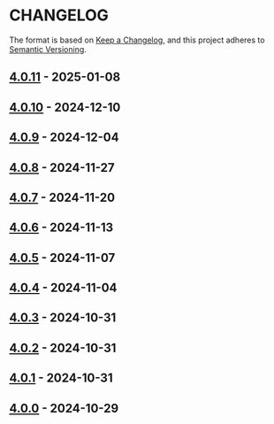 # CHANGELOG
The format is based on [Keep a Changelog](https://keepachangelog.com/), and this project adheres to [Semantic Versioning](https://semver.org/).

## [4.0.11] - 2025-01-08

## [4.0.10] - 2024-12-10

## [4.0.9] - 2024-12-04

## [4.0.8] - 2024-11-27

## [4.0.7] - 2024-11-20

## [4.0.6] - 2024-11-13

## [4.0.5] - 2024-11-07

## [4.0.4] - 2024-11-04

## [4.0.3] - 2024-10-31

## [4.0.2] - 2024-10-31

## [4.0.1] - 2024-10-31

## [4.0.0] - 2024-10-29

[4.0.11]: https://gitlab.gpf-tech.ign.fr/geoplateforme/geocodage/geocodeur/-/compare/v4.0.10...v4.0.11
[4.0.10]: https://gitlab.gpf-tech.ign.fr/geoplateforme/geocodage/geocodeur/-/compare/v4.0.9...v4.0.10
[4.0.9]: https://gitlab.gpf-tech.ign.fr/geoplateforme/geocodage/geocodeur/-/compare/v4.0.8...v4.0.9
[4.0.8]: https://gitlab.gpf-tech.ign.fr/geoplateforme/geocodage/geocodeur/-/compare/v4.0.7...v4.0.8
[4.0.7]: https://gitlab.gpf-tech.ign.fr/geoplateforme/geocodage/geocodeur/-/compare/v4.0.6...v4.0.7
[4.0.6]: https://gitlab.gpf-tech.ign.fr/geoplateforme/geocodage/geocodeur/-/compare/v4.0.5...v4.0.6
[4.0.5]: https://gitlab.gpf-tech.ign.fr/geoplateforme/geocodage/geocodeur/-/compare/v4.0.4...v4.0.5
[4.0.4]: https://gitlab.gpf-tech.ign.fr/geoplateforme/geocodage/geocodeur/-/compare/v4.0.3...v4.0.4
[4.0.3]: https://gitlab.gpf-tech.ign.fr/geoplateforme/geocodage/geocodeur/-/compare/v4.0.2...v4.0.3
[4.0.2]: https://gitlab.gpf-tech.ign.fr/geoplateforme/geocodage/geocodeur/-/compare/v4.0.1...v4.0.2
[4.0.1]: https://gitlab.gpf-tech.ign.fr/geoplateforme/geocodage/geocodeur/-/compare/v4.0.0...v4.0.1
[4.0.0]: https://gitlab.gpf-tech.ign.fr/geoplateforme/geocodage/geocodeur/-/tags/v4.0.0
